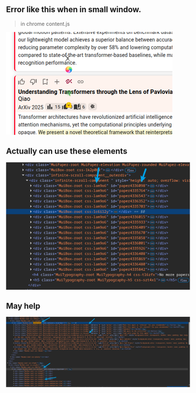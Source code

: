 
## Error like this when in small window.

> in chrome content.js

<img src="Snipaste_2025-08-13_17-05-25.png">

## Actually can use these elements
<img src="Snipaste_2025-08-13_17-04-47.png">



## May help
<img src="Snipaste_2025-08-13_16-11-12.png">